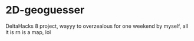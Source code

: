 # 2D-geoguesser
DeltaHacks 8 project, wayyy to overzealous for one weekend by myself, all it is rn is a map, lol
